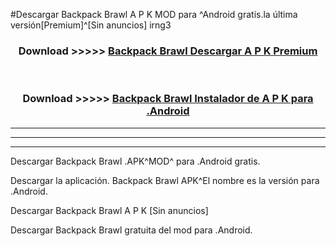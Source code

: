 #Descargar Backpack Brawl  A P K MOD para ^Android gratis.la última versión[Premium]^[Sin anuncios] irng3



<div align="center">
<h3>Download >>>>> <a href="https://es-web.web.app/?es= Backpack Brawl ">Backpack Brawl  Descargar A P K Premium</a></h3><br>

<h3>Download >>>>> <a href="https://es-web.web.app/?es= Backpack Brawl ">Backpack Brawl  Instalador de A P K para .Android</a></h3>
</div>


----------------------------------------------------------

----------------------------------------------------------

----------------------------------------------------------

Descargar Backpack Brawl  .APK^MOD^ para .Android gratis.

Descargar la aplicación. Backpack Brawl  APK^El nombre es la versión para .Android.

Descargar Backpack Brawl  A P K [Sin anuncios]

Descargar Backpack Brawl  gratuita del mod para .Android.